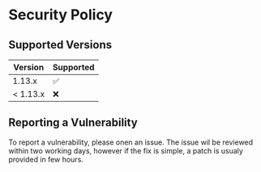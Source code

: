 # Security Policy

## Supported Versions


| Version | Supported          |
| ------- | ------------------ |
| 1.13.x   | :white_check_mark: |
| < 1.13.x   | :x:                |


## Reporting a Vulnerability

To report a vulnerability, please onen an issue. The issue wil be reviewed within two working days, however if the fix is simple, a patch is usualy provided in few hours.
